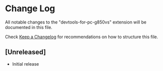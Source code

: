 # Change Log

All notable changes to the "devtools-for-pc-g850vs" extension will be documented in this file.

Check [Keep a Changelog](http://keepachangelog.com/) for recommendations on how to structure this file.

## [Unreleased]

- Initial release